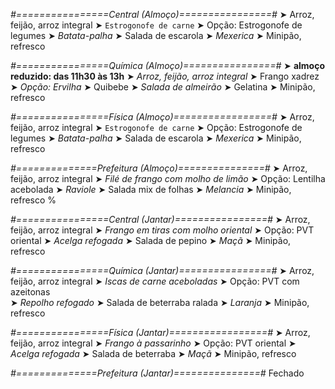
*#================Central (Almoço)================#*
➤ Arroz, feijão, arroz integral
➤ `Estrogonofe de carne`
➤ Opção: Estrogonofe de legumes
➤ *Batata-palha*
➤ Salada de escarola
➤ *Mexerica*
➤ Minipão, refresco

*#================Química (Almoço)================#*
➤ **almoço reduzido: das 11h30 às 13h**
➤ *Arroz, feijão, arroz integral*
➤ Frango xadrez
➤ *Opção: Ervilha*
➤ Quibebe 
➤ *Salada de almeirão*
➤ Gelatina 
➤ Minipão, refresco

*#================Física (Almoço)=================#*
➤ Arroz, feijão, arroz integral
➤ `Estrogonofe de carne`
➤ Opção: Estrogonofe de legumes
➤ *Batata-palha*
➤ Salada de escarola
➤ *Mexerica*
➤ Minipão, refresco

*#==============Prefeitura (Almoço)===============#*
➤ Arroz, feijão, arroz integral
➤ *Filé de frango com molho de limão*
➤ Opção: Lentilha acebolada
➤ *Raviole*
➤ Salada mix de folhas
➤ *Melancia*
➤ Minipão, refresco
%

*#================Central (Jantar)================#*
➤ Arroz, feijão, arroz integral
➤ *Frango em tiras com molho oriental*
➤ Opção: PVT oriental
➤ *Acelga refogada*
➤ Salada de pepino
➤ *Maçã*
➤ Minipão, refresco

*#================Química (Jantar)================#*
➤ Arroz, feijão, arroz integral
➤ *Iscas de carne aceboladas*
➤ Opção: PVT com azeitonas  
➤ *Repolho refogado*
➤ Salada de beterraba ralada 
➤ *Laranja*
➤ Minipão, refresco

*#================Física (Jantar)=================#*
➤ Arroz, feijão, arroz integral
➤ *Frango à passarinho*
➤ Opção: PVT oriental
➤ *Acelga refogada*
➤ Salada de beterraba
➤ *Maçã*
➤ Minipão, refresco

*#==============Prefeitura (Jantar)===============#*
Fechado
